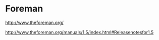 Foreman
====

http://www.theforeman.org/

http://www.theforeman.org/manuals/1.5/index.html#Releasenotesfor1.5
